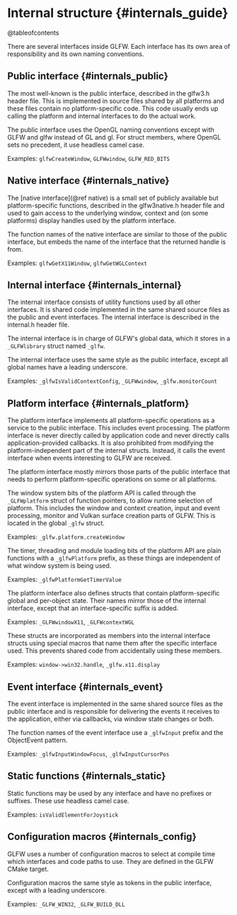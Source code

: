 # Internal structure {#internals_guide}

@tableofcontents

There are several interfaces inside GLFW.  Each interface has its own area of
responsibility and its own naming conventions.


## Public interface {#internals_public}

The most well-known is the public interface, described in the glfw3.h header
file.  This is implemented in source files shared by all platforms and these
files contain no platform-specific code.  This code usually ends up calling the
platform and internal interfaces to do the actual work.

The public interface uses the OpenGL naming conventions except with GLFW and
glfw instead of GL and gl.  For struct members, where OpenGL sets no precedent,
it use headless camel case.

Examples: `glfwCreateWindow`, `GLFWwindow`, `GLFW_RED_BITS`


## Native interface {#internals_native}

The [native interface](@ref native) is a small set of publicly available
but platform-specific functions, described in the glfw3native.h header file and
used to gain access to the underlying window, context and (on some platforms)
display handles used by the platform interface.

The function names of the native interface are similar to those of the public
interface, but embeds the name of the interface that the returned handle is
from.

Examples: `glfwGetX11Window`, `glfwGetWGLContext`


## Internal interface {#internals_internal}

The internal interface consists of utility functions used by all other
interfaces.  It is shared code implemented in the same shared source files as
the public and event interfaces.  The internal interface is described in the
internal.h header file.

The internal interface is in charge of GLFW's global data, which it stores in
a `_GLFWlibrary` struct named `_glfw`.

The internal interface uses the same style as the public interface, except all
global names have a leading underscore.

Examples: `_glfwIsValidContextConfig`, `_GLFWwindow`, `_glfw.monitorCount`


## Platform interface {#internals_platform}

The platform interface implements all platform-specific operations as a service
to the public interface.  This includes event processing.  The platform
interface is never directly called by application code and never directly calls
application-provided callbacks.  It is also prohibited from modifying the
platform-independent part of the internal structs.  Instead, it calls the event
interface when events interesting to GLFW are received.

The platform interface mostly mirrors those parts of the public interface that needs to
perform platform-specific operations on some or all platforms.

The window system bits of the platform API is called through the `_GLFWplatform` struct of
function pointers, to allow runtime selection of platform.  This includes the window and
context creation, input and event processing, monitor and Vulkan surface creation parts of
GLFW.  This is located in the global `_glfw` struct.

Examples: `_glfw.platform.createWindow`

The timer, threading and module loading bits of the platform API are plain functions with
a `_glfwPlatform` prefix, as these things are independent of what window system is being
used.

Examples: `_glfwPlatformGetTimerValue`

The platform interface also defines structs that contain platform-specific
global and per-object state.  Their names mirror those of the internal
interface, except that an interface-specific suffix is added.

Examples: `_GLFWwindowX11`, `_GLFWcontextWGL`

These structs are incorporated as members into the internal interface structs
using special macros that name them after the specific interface used.  This
prevents shared code from accidentally using these members.

Examples: `window->win32.handle`, `_glfw.x11.display`


## Event interface {#internals_event}

The event interface is implemented in the same shared source files as the public
interface and is responsible for delivering the events it receives to the
application, either via callbacks, via window state changes or both.

The function names of the event interface use a `_glfwInput` prefix and the
ObjectEvent pattern.

Examples: `_glfwInputWindowFocus`, `_glfwInputCursorPos`


## Static functions {#internals_static}

Static functions may be used by any interface and have no prefixes or suffixes.
These use headless camel case.

Examples: `isValidElementForJoystick`


## Configuration macros {#internals_config}

GLFW uses a number of configuration macros to select at compile time which
interfaces and code paths to use.  They are defined in the GLFW CMake target.

Configuration macros the same style as tokens in the public interface, except
with a leading underscore.

Examples: `_GLFW_WIN32`, `_GLFW_BUILD_DLL`

